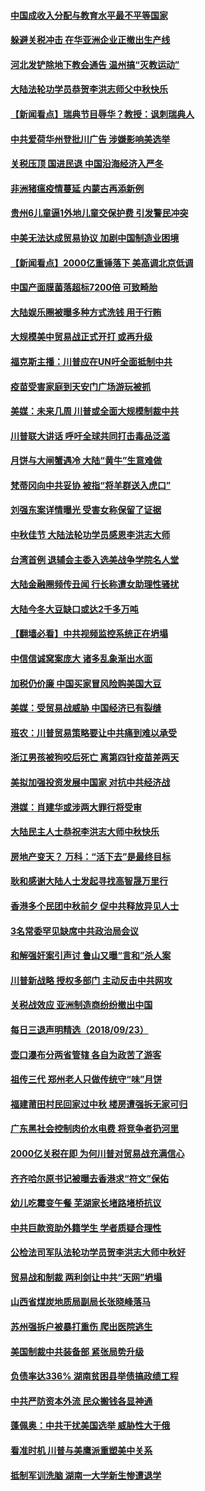 #### [中国成收入分配与教育水平最不平等国家](../pages/nsc413/n10738563.md) 

#### [躲避关税冲击 在华亚洲企业正撤出生产线](../pages/nsc413/n10738505.md) 

#### [河北发铲除地下教会通告 温州搞“灭教运动”](../pages/nsc413/n10738520.md) 

#### [大陆法轮功学员恭贺李洪志师父中秋快乐](../pages/nsc413/n10738468.md) 

#### [【新闻看点】瑞典节目辱华？教授：讽刺瑞典人](../pages/nsc413/n10737977.md) 

#### [中共爱荷华州登批川广告 涉嫌影响美选举](../pages/nsc413/n10738131.md) 

#### [关税压顶 国进民退 中国沿海经济入严冬](../pages/nsc413/n10738210.md) 

#### [非洲猪瘟疫情蔓延 内蒙古再添新例](../pages/nsc413/n10738366.md) 

#### [贵州6儿童逼1外地儿童交保护费 引发警民冲突](../pages/nsc413/n10738089.md) 

#### [中美无法达成贸易协议 加剧中国制造业困境](../pages/nsc413/n10738245.md) 

#### [【新闻看点】2000亿重锤落下 美高调北京低调](../pages/nsc413/n10737976.md) 

#### [中国产面膜菌落超标7200倍 可致畸胎](../pages/nsc413/n10738196.md) 

#### [大陆娱乐圈被曝多种方式洗钱 用于行贿](../pages/nsc413/n10738098.md) 

#### [大规模美中贸易战正式开打 或再升级](../pages/nsc413/n10738071.md) 

#### [福克斯主播：川普应在UN吁全面抵制中共](../pages/nsc413/n10738060.md) 

#### [疫苗受害家庭到天安门广场游玩被抓](../pages/nsc413/n10737627.md) 

#### [美媒：未来几周 川普或全面大规模制裁中共](../pages/nsc413/n10737981.md) 

#### [川普联大讲话 呼吁全球共同打击毒品泛滥](../pages/nsc413/n10738024.md) 

#### [月饼与大闸蟹遇冷 大陆“黄牛”生意难做](../pages/nsc413/n10737912.md) 

#### [梵蒂冈向中共妥协 被指“将羊群送入虎口”](../pages/nsc413/n10737379.md) 

#### [刘强东案详情曝光 受害女称保留了证据](../pages/nsc413/n10737631.md) 

#### [中秋佳节 大陆法轮功学员感恩李洪志大师](../pages/nsc413/n10737639.md) 

#### [台湾首例 退辅会主委入选美战争学院名人堂](../pages/nsc413/n10737673.md) 

#### [大陆金融圈频传丑闻 行长称遭女助理性骚扰](../pages/nsc413/n10737236.md) 

#### [大陆今冬大豆缺口或达2千多万吨](../pages/nsc413/n10736986.md) 

#### [【翻墙必看】中共视频监控系统正在坍塌](../pages/nsc413/n10736438.md) 

#### [中信信诚窝案庞大 诸多乱象渐出水面](../pages/nsc413/n10737023.md) 

#### [加税仍价廉 中国买家冒风险购美国大豆](../pages/nsc413/n10737271.md) 

#### [美媒：受贸易战威胁 中国经济已有裂缝](../pages/nsc413/n10737230.md) 

#### [班农：川普贸易策略要让中共痛到难以承受](../pages/nsc413/n10737219.md) 

#### [浙江男孩被狗咬后死亡 离第四针疫苗差两天](../pages/nsc413/n10737199.md) 

#### [美拟加强投资发展中国家 对抗中共经济战](../pages/nsc413/n10736539.md) 

#### [港媒：肖建华或涉两大罪行将受审](../pages/nsc413/n10736881.md) 

#### [大陆民主人士恭祝李洪志大师中秋快乐](../pages/nsc413/n10736272.md) 

#### [房地产变天？ 万科：“活下去”是最终目标](../pages/nsc413/n10736186.md) 

#### [耿和感谢大陆人士发起寻找高智晟万里行](../pages/nsc413/n10737032.md) 

#### [香港多个民团中秋前夕 促中共释放异见人士](../pages/nsc413/n10736320.md) 

#### [3名常委罕见缺席中共政治局会议](../pages/nsc413/n10736575.md) 

#### [和解强奸案引声讨 鲁山又曝“言和”杀人案](../pages/nsc413/n10735900.md) 

#### [川普新战略 授权多部门 主动反击中共网攻](../pages/nsc413/n10735959.md) 

#### [关税战效应 亚洲制造商纷纷撤出中国](../pages/nsc413/n10735692.md) 

#### [每日三退声明精选（2018/09/23）](../pages/nsc413/n10736238.md) 

#### [壶口瀑布分两省管辖 各自为政苦了游客](../pages/nsc413/n10736048.md) 

#### [祖传三代 郑州老人只做传统守“味”月饼](../pages/nsc413/n10736030.md) 

#### [福建莆田村民回家过中秋 楼房遭强拆无家可归](../pages/nsc413/n10735933.md) 

#### [广东黑社会控制肉价水电费 将竞争者扔河里](../pages/nsc413/n10735954.md) 

#### [2000亿关税在即 为何川普对贸易战充满信心](../pages/nsc413/n10734631.md) 

#### [齐齐哈尔原书记被曝去香港求“符文”保佑](../pages/nsc413/n10735703.md) 

#### [幼儿吃霉变午餐 芜湖家长堵路堵桥抗议](../pages/nsc413/n10735773.md) 

#### [中共巨款资助外籍学生 学者质疑合理性](../pages/nsc413/n10735817.md) 

#### [公检法司军队法轮功学员贺李洪志大师中秋好](../pages/nsc413/n10735659.md) 

#### [贸易战和制裁  两利剑让中共“天网”坍塌](../pages/nsc413/n10735859.md) 

#### [山西省煤炭地质局副局长张晓峰落马](../pages/nsc413/n10735755.md) 

#### [苏州强拆户被暴打重伤 爬出医院逃生](../pages/nsc413/n10735714.md) 

#### [美国制裁中共装备部 紧张局势升级](../pages/nsc413/n10735583.md) 

#### [负债率达336% 湖南贫困县举债搞政绩工程](../pages/nsc413/n10735656.md) 

#### [中共严防资本外流 民众搬钱各显神通](../pages/nsc413/n10735670.md) 

#### [蓬佩奥：中共干扰美国选举 威胁性大于俄](../pages/nsc413/n10735646.md) 

#### [看准时机 川普与美鹰派重塑美中关系](../pages/nsc413/n10735609.md) 

#### [抵制军训洗脑 湖南一大学新生惨遭退学](../pages/nsc413/n10735570.md) 

